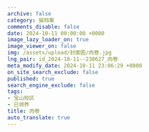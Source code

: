 ```yaml
---
archive: false
category: 猫档案
comments_disable: false
date: 2024-10-11 00:00:00 +0000
image_lazy_loader_on: true
image_viewer_on: false
img: /assets/upload/封面图/肉卷.jpg
lng_pair: id_2024-10-11--230627_肉卷
meta_modify_date: 2024-10-11 23:06:29 +0800
on_site_search_exclude: false
published: true
search_engine_exclude: false
tags:
- 宝山校区
- 已领养
title: 肉卷
auto_translate: true
---
```

